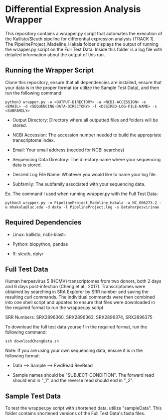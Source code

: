 # Differential Expression Analysis Wrapper
This repository contains a wrapper.py script that automates the execution of the Kallisto/Sleuth pipeline for differential expression analysis (TRACK 1). The PipelineProject_Madeline_Hakala folder displays the output of running the wrapper.py script on the Full Test Data: Inside this folder is a log file with detailed information about the output of this run.

## Running the Wrapper Script
Clone this repository, ensure that all dependencies are installed, ensure that your data is in the proper format (or utilize the Sample Test Data), and then run the following command:
```
python3 wrapper.py -o <OUTPUT-DIRECTORY> -a <NCBI-ACCESSION> -e <EMAIL> -d <SEQUENCING-DATA-DIRECTORY> -l <DESIRED-LOG-FILE-NAME> -s <SUBFAMILY>
```
* Output Directory: Directory where all outputted files and folders will be stored.

* NCBI Accession: The accession number needed to build the appropriate transcriptome index.

* Email: Your email address (needed for NCBI searches)

* Sequencing Data Directory: The directory name where your sequencing data is stored.

* Desired Log File Name: Whatever you would like to name your log file.

* Subfamily: The subfamily associated with your sequencing data.

Ex. The command I used when running wrapper.py with the Full Test Data:
```
python3 wrapper.py -o PipelineProject_Madeline_Hakala -a NC_006273.2 -e mhakala@luc.edu -d data -l PipelineProject.log -s Betaherpesvirinae
```

## Required Dependencies
* Linux: kallisto, ncbi-blast+

* Python: biopython, pandas

* R: sleuth, dplyr

## Full Test Data
Human herpesvirus 5 (HCMV) transcriptomes from two donors, both 2 days and 6 days post-infection (Cheng et al., 2017). Transcriptomes were obtained by searching in SRA Explorer by SRR number and saving the resulting curl commands. The individual commands were then combined into one shell script and updated to ensure that files were downloaded in the required format to run the wrapper.py script. 

SRR Numbers: SRX2896360, SRX2896363, SRX2896374, SRX2896375

To download the full test data yourself in the required format, run the following command:
```
ssh downloadChengData.sh
```
Note: If you are using your own sequencing data, ensure it is in the following format:

* Data --> Sample --> FwdRead RevRead

* Sample names should be "SUBJECT-CONDITION". The forward read should end in "_1", and the reverse read should end in "_2".

## Sample Test Data
To test the wrapper.py script with shortened data, utilize "sampleData". This folder contains shortened versions of the Full Test Data's fasta files.